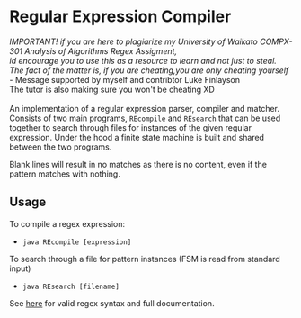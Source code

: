 # Regular Expression Compiler

*IMPORTANT! if you are here to plagiarize my University of Waikato COMPX-301 Analysis of Algorithms Regex Assigment,<br>
id encourage you to use this as a resource to learn and not just to steal. <br> The fact of the matter is, if you are cheating,you are only cheating yourself* <br>- Message supported by myself and contribtor Luke Finlayson<br>
The tutor is also making sure you won't be cheating XD<br> <br>
An implementation of a regular expression parser, compiler and matcher. Consists of two main programs, `REcompile` and `REsearch` that
can be used together to search through files for instances of the given regular expression. Under the hood a finite state machine is built
and shared between the two programs.

Blank lines will result in no matches as there is no content, even if the pattern matches with nothing.

## Usage

To compile a regex expression:

- `java REcompile [expression]`

To search through a file for pattern instances (FSM is read from standard input)

- `java REsearch [filename]`

See [here](https://github.com/luke-finlayson/regex/wiki/Operations-&-Expressions) for valid regex syntax and full documentation.
